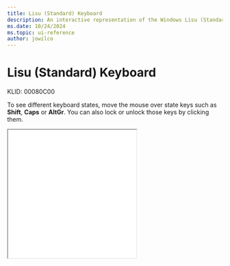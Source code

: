 ```yaml
---
title: Lisu (Standard) Keyboard
description: An interactive representation of the Windows Lisu (Standard) keyboard. To see different keyboard states, click or move the mouse over the state keys.
ms.date: 10/24/2024
ms.topic: ui-reference
author: jowilco
---
```


# Lisu (Standard) Keyboard

KLID: 00080C00

To see different keyboard states, move the mouse over state keys such as **Shift**, **Caps** or **AltGr**. You can also lock or unlock those keys by clicking them.

<iframe src="kbdlisus.html" height="300"></iframe>
